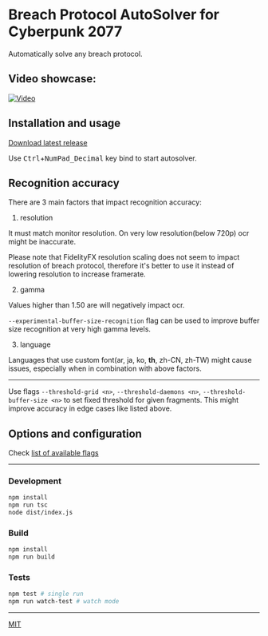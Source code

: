 # Breach Protocol AutoSolver for Cyberpunk 2077

Automatically solve any breach protocol.

## Video showcase:

[![Video](https://user-images.githubusercontent.com/10232391/111822212-d0fb0e80-88e3-11eb-82de-59fd4d8fd44b.png)](https://user-images.githubusercontent.com/10232391/111820491-dd7e6780-88e1-11eb-9fad-93cf1a07c82a.mp4)

## Installation and usage

[Download latest release](https://github.com/marcincichocki/breach-protocol-autosolver/releases/latest)

Use <kbd>Ctrl</kbd>+<kbd>NumPad_Decimal</kbd> key bind to start autosolver.

## Recognition accuracy

There are 3 main factors that impact recognition accuracy:

1. resolution

It must match monitor resolution. On very low resolution(below 720p) ocr might be inaccurate.

Please note that FidelityFX resolution scaling does not seem to impact resolution of breach protocol, therefore it's better to use it instead of lowering resolution to increase framerate.

2. gamma

Values higher than 1.50 are will negatively impact ocr.

`--experimental-buffer-size-recognition` flag can be used to improve buffer size recognition at very high gamma levels.

3. language

Languages that use custom font(ar, ja, ko, **th**, zh-CN, zh-TW) might cause issues, especially when in combination with above factors.

---

Use flags `--threshold-grid <n>`, `--threshold-daemons <n>`, `--threshold-buffer-size <n>` to set fixed threshold for given fragments. This might improve accuracy in edge cases like listed above.

## Options and configuration

Check [list of available flags](https://github.com/marcincichocki/breach-protocol-autosolver/tree/v1.6.1/src/platform-node/cli/options)

---

### Development

```bash
npm install
npm run tsc
node dist/index.js
```

### Build

```bash
npm install
npm run build
```

### Tests

```bash
npm test # single run
npm run watch-test # watch mode
```

---

[MIT](./LICENSE.md)
